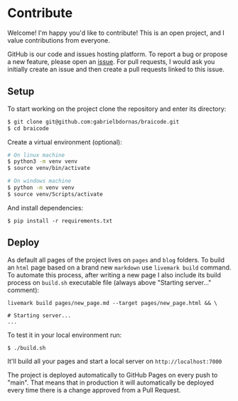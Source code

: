 # Contribute

Welcome! I'm happy you'd like to contribute! This is an open project, and I value contributions from everyone.

GitHub is our code and issues hosting platform. To report a bug or propose a new feature, please open an [issue](https://github.com/gabrielbdornas/braicode/issues). For pull requests, I would ask you initially create an issue and then create a pull requests linked to this issue.

## Setup

To start working on the project clone the repository and enter its directory:

```bash
$ git clone git@github.com:gabrielbdornas/braicode.git
$ cd braicode
```

Create a virtual environment (optional):

```bash
# On linux machine
$ python3 -m venv venv
$ source venv/bin/activate

# On windows machine
$ python -m venv venv
$ source venv/Scripts/activate
```

And install dependencies:

```
$ pip install -r requirements.txt
```

## Deploy

As default all pages of the project lives on `pages` and `blog` folders. To build an `html` page based on a brand new `markdown` use `livemark build` command. To automate this process, after writing a new page I also include its build process on `build.sh` executable file (always above "Starting server..." comment):

```
livemark build pages/new_page.md --target pages/new_page.html && \

# Starting server...
...
```

To test it in your local environment run:

```
$ ./build.sh
```

It'll build all your pages and start a local server on `http://localhost:7000`

The project is deployed automatically to GitHub Pages on every push to "main". That means that in production it will automatically be deployed every time there is a change approved from a Pull Request.